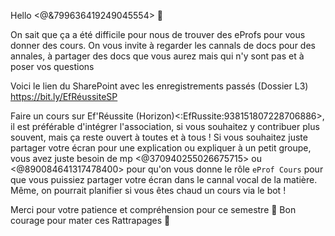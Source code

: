 Hello <@&799636419249045554> 👋

On sait que ça a été difficile pour nous de trouver des eProfs pour vous donner des cours.
On vous invite à regarder les cannals de docs pour des annales, à partager des docs que vous aurez mais qui n'y sont pas et à poser vos questions 

Voici le lien du SharePoint avec les enregistrements passés (Dossier L3)
https://bit.ly/EfRéussiteSP

Faire un cours sur Ef'Réussite (Horizon)<:EfRussite:938151807228706886>, il est préférable d'intégrer l'association, si vous souhaitez y contribuer plus souvent, mais ça reste ouvert à toutes et à tous !
Si vous souhaitez juste partager votre écran pour une explication ou expliquer à un petit groupe, vous avez juste besoin de mp <@370940255026675715> ou <@890084641317478400> pour qu'on vous donne le rôle `eProf Cours` pour que vous puissiez partager votre écran dans le cannal vocal de la matière.
Même, on pourrait planifier si vous êtes chaud un cours via le bot !

Merci pour votre patience et compréhension pour ce semestre 🙏
Bon courage pour mater ces Rattrapages 💪
